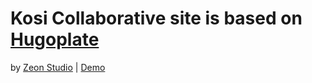# Kosi Collaborative site is based on [Hugoplate](https://github.com/zeon-studio/hugoplate)

by [Zeon Studio](https://zeon.studio/) | [Demo](https://hugoplate.netlify.app/)

